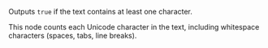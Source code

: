 Outputs `true` if the text contains at least one character.

This node counts each Unicode character in the text, including whitespace characters (spaces, tabs, line breaks).
